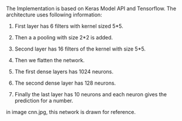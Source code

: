 The Implementation is based on Keras Model API and Tensorflow. The architecture uses following information:

1. First layer has 6 filters with kernel sized 5*5.

2. Then a a pooling with size 2*2 is added.

3. Second layer has 16 filters of the kernel with size 5*5.

4. Then we flatten the network.

5. The first dense layers has 1024 neurons.

6. The second dense layer has 128 neurons.

7. Finally the last layer has 10 neurons and each neuron gives the prediction for a number.

in image cnn.jpg, this network is drawn for reference.
